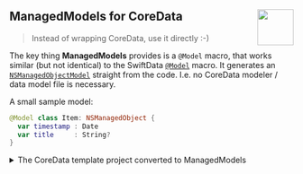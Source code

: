 <h2>ManagedModels for CoreData
  <img src="https://zeezide.com/img/lighter/Lighter256.png"
       align="right" width="64" height="64" />
</h2>

> Instead of wrapping CoreData, use it directly :-)

The key thing **ManagedModels** provides is a `@Model` macro, 
that works similar (but not identical) to the SwiftData
[`@Model`](https://developer.apple.com/documentation/swiftdata/model())
macro.
It generates an
[`NSManagedObjectModel`](https://developer.apple.com/documentation/coredata/nsmanagedobjectmodel)
straight from the code. I.e. no CoreData modeler / data model file is necessary.

A small sample model:
```swift
@Model class Item: NSManagedObject {
  var timestamp : Date
  var title     : String?
}
```

<details>
<summary>The CoreData template project converted to ManagedModels</summary><br/>

```swift
import SwiftUI
import ManagedModels

@Model class Item: NSManagedObject {
  var timestamp : Date
}

struct ContentView: View {

  @Environment(\.modelContext) private var viewContext
  
  @FetchRequest(sort: \.timestamp, animation: .default)
  private var items: FetchedResults<Item>
  
  var body: some View {
    NavigationView {
      List {
        ForEach(items) { item in
          NavigationLink {
            Text("Item at \(item.timestamp!, format: .dateTime)")
          } label: {
            Text("\(item.timestamp!, format: .dateTime)")
          }
        }
        .onDelete(perform: deleteItems)
      }
      .toolbar {
        ToolbarItem(placement: .navigationBarTrailing) {
          EditButton()
        }
        ToolbarItem {
          Button(action: addItem) {
            Label("Add Item", systemImage: "plus")
          }
        }
      }
      Text("Select an item")
    }
  }
  
  private func addItem() {
    withAnimation {
      let newItem = Item(context: viewContext)
      newItem.timestamp = Date()
      try! viewContext.save()
    }
  }
  
  private func deleteItems(offsets: IndexSet) {
    withAnimation {
      offsets.map { items[$0] }.forEach(viewContext.delete)
      try! viewContext.save()
    }
  }
}

#Preview {
  ContentView2()
    .modelContainer(for: ContentView2.Item.self, inMemory: true)
}
```
</summary>


> This is *not* intended as a replacement implementation of
> [SwiftData](https://developer.apple.com/documentation/swiftdata).
> I.e. the API is kept _similar_ to SwiftData, but not exactly the same.
> It doesn't try to hide CoreData, but rather provides utilities to work *with*
> CoreData in a similar way to SwiftData.


#### Requirements

The macro implementation requires Xcode 15/Swift 5.9 for compilation.
The generated code itself though should backport way back to 
iOS 10 / macOS 10.12 though (when `NSPersistentContainer` was introduced).


#### Differences to SwiftData

- The model class must explicitly inherit from
  [`NSManagedObject`](https://developer.apple.com/documentation/coredata/nsmanagedobject)
  (superclasses can't be added by macros), 
  e.g. `@Model class Person: NSManagedObject`.
- ToMany relationships must be a `Set<Target>`, a plain `[ Target ]` cannot be
  used (yet?). E.g. `var contacts : Set<Contact>`.
- Properties cannot be initialized in the declaration,
  e.g. this doesn't work: `var uuid = UUID()`. 
  Must be done in an initializers (requirement by `@NSManaged`).
- CoreData doesn't seem to support optional Swift base types like `Int?`.
- Uses the CoreData `@FetchRequest` property wrapper instead `@Query`.
- Doesn't use the new 
  [Observation](https://developer.apple.com/documentation/observation) 
  framework (which requires iOS 17+), but uses 
  [ObservableObject](https://developer.apple.com/documentation/combine/observableobject)
  (which is directly supported by CoreData).


#### TODO

- [ ] Archiving/Unarchiving, required for migration.
- [ ] Figure out whether we can do ordered attributes.
- [ ] Figure out whether we can add support for array toMany properties.
- [ ] Support for "autosave".
- [ ] Support transformable types, not sure they work right yet.
- [ ] Generate property initializers if the user didn't specify any inits?
- [ ] Generate `fetchRequest()` class function.
- [ ] Support SchemaMigrationPlan/MigrationStage.
- [ ] Write more tests.
- [ ] Write DocC docs.
- [ ] Support for entity inheritance.
- [ ] Add support for originalName/versionHash in `@Model`.
- [ ] Generate "To Many" accessor function prototypes (`addItemToGroup` etc).
- [ ] Foundation Predicate support (would require iOS 17+)
  - [ ] SwiftUI `@Query` property wrapper/macro?
- [ ] Figure out all the cloud sync options SwiftData has and whether CoreData
      can do them.
- [ ] Figure out whether we can allow initialized properties 
      (`var title = "No Title"`).

Pull requests are very welcome!
Even just DocC documentation or more tests would be welcome contributions.


#### Links

- Apple:
  - [CoreData](https://developer.apple.com/documentation/coredata)
  - [SwiftData](https://developer.apple.com/documentation/swiftdata)
- [Lighter.swift](https://github.com/Lighter-swift), typesafe and superfast 
  [SQLite](https://www.sqlite.org) Swift tooling.


#### Disclaimer

SwiftData and SwiftUI are trademarks owned by Apple Inc. Software maintained as 
a part of the this project is not affiliated with Apple Inc.


### Who

Models are brought to you by
[Helge Heß](https://github.com/helje5/) / [ZeeZide](https://zeezide.de).
We like feedback, GitHub stars, cool contract work, 
presumably any form of praise you can think of.
